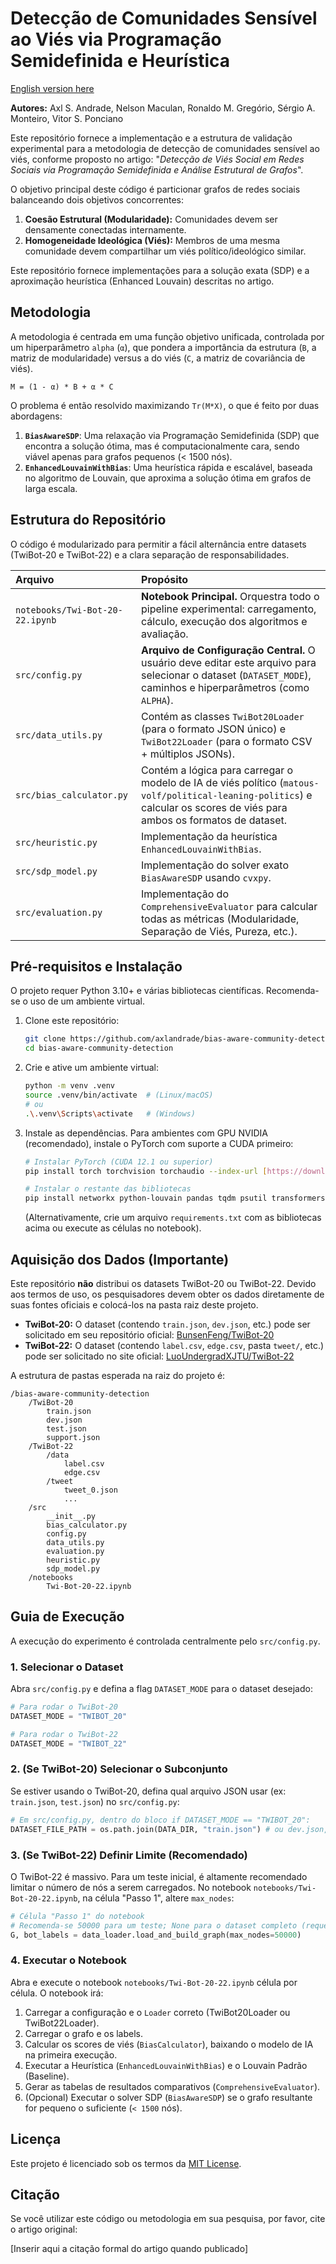 # Detecção de Comunidades Sensível ao Viés via Programação Semidefinida e Heurística

[English version here](README_en.md)

**Autores:** Axl S. Andrade, Nelson Maculan, Ronaldo M. Gregório, Sérgio A. Monteiro, Vitor S. Ponciano

Este repositório fornece a implementação e a estrutura de validação experimental para a metodologia de detecção de comunidades sensível ao viés, conforme proposto no artigo: "*Detecção de Viés Social em Redes Sociais via Programação Semidefinida e Análise Estrutural de Grafos*".

O objetivo principal deste código é particionar grafos de redes sociais balanceando dois objetivos concorrentes:
1.  **Coesão Estrutural (Modularidade):** Comunidades devem ser densamente conectadas internamente.
2.  **Homogeneidade Ideológica (Viés):** Membros de uma mesma comunidade devem compartilhar um viés político/ideológico similar.

Este repositório fornece implementações para a solução exata (SDP) e a aproximação heurística (Enhanced Louvain) descritas no artigo.

## Metodologia

A metodologia é centrada em uma função objetivo unificada, controlada por um hiperparâmetro `alpha` (`α`), que pondera a importância da estrutura (`B`, a matriz de modularidade) versus a do viés (`C`, a matriz de covariância de viés).

`M = (1 - α) * B + α * C`

O problema é então resolvido maximizando `Tr(M*X)`, o que é feito por duas abordagens:
1.  **`BiasAwareSDP`**: Uma relaxação via Programação Semidefinida (SDP) que encontra a solução ótima, mas é computacionalmente cara, sendo viável apenas para grafos pequenos (< 1500 nós).
2.  **`EnhancedLouvainWithBias`**: Uma heurística rápida e escalável, baseada no algoritmo de Louvain, que aproxima a solução ótima em grafos de larga escala.

## Estrutura do Repositório

O código é modularizado para permitir a fácil alternância entre datasets (TwiBot-20 e TwiBot-22) e a clara separação de responsabilidades.

| Arquivo                         | Propósito                                                                                                                                                                |
| :------------------------------ | :----------------------------------------------------------------------------------------------------------------------------------------------------------------------- |
| `notebooks/Twi-Bot-20-22.ipynb` | **Notebook Principal.** Orquestra todo o pipeline experimental: carregamento, cálculo, execução dos algoritmos e avaliação.                                              |
| `src/config.py`                 | **Arquivo de Configuração Central.** O usuário deve editar este arquivo para selecionar o dataset (`DATASET_MODE`), caminhos e hiperparâmetros (como `ALPHA`).           |
| `src/data_utils.py`             | Contém as classes `TwiBot20Loader` (para o formato JSON único) e `TwiBot22Loader` (para o formato CSV + múltiplos JSONs).                                                |
| `src/bias_calculator.py`        | Contém a lógica para carregar o modelo de IA de viés político (`matous-volf/political-leaning-politics`) e calcular os scores de viés para ambos os formatos de dataset. |
| `src/heuristic.py`              | Implementação da heurística `EnhancedLouvainWithBias`.                                                                                                                   |
| `src/sdp_model.py`              | Implementação do solver exato `BiasAwareSDP` usando `cvxpy`.                                                                                                             |
| `src/evaluation.py`             | Implementação do `ComprehensiveEvaluator` para calcular todas as métricas (Modularidade, Separação de Viés, Pureza, etc.).                                               |

## Pré-requisitos e Instalação

O projeto requer Python 3.10+ e várias bibliotecas científicas. Recomenda-se o uso de um ambiente virtual.

1.  Clone este repositório:
    ```bash
    git clone https://github.com/axlandrade/bias-aware-community-detection
    cd bias-aware-community-detection
    ```

2.  Crie e ative um ambiente virtual:
    ```bash
    python -m venv .venv
    source .venv/bin/activate  # (Linux/macOS)
    # ou
    .\.venv\Scripts\activate   # (Windows)
    ```

3.  Instale as dependências. Para ambientes com GPU NVIDIA (recomendado), instale o PyTorch com suporte a CUDA primeiro:
    ```bash
    # Instalar PyTorch (CUDA 12.1 ou superior)
    pip install torch torchvision torchaudio --index-url [https://download.pytorch.org/whl/cu121](https://download.pytorch.org/whl/cu121)
    
    # Instalar o restante das bibliotecas
    pip install networkx python-louvain pandas tqdm psutil transformers matplotlib seaborn tabulate cvxpy jupyter
    ```
    (Alternativamente, crie um arquivo `requirements.txt` com as bibliotecas acima ou execute as células no notebook).

## Aquisição dos Dados (Importante)

Este repositório **não** distribui os datasets TwiBot-20 ou TwiBot-22. Devido aos termos de uso, os pesquisadores devem obter os dados diretamente de suas fontes oficiais e colocá-los na pasta raiz deste projeto.

* **TwiBot-20:** O dataset (contendo `train.json`, `dev.json`, etc.) pode ser solicitado em seu repositório oficial: [BunsenFeng/TwiBot-20](https://github.com/GabrielHam/TwiBot-20)
* **TwiBot-22:** O dataset (contendo `label.csv`, `edge.csv`, pasta `tweet/`, etc.) pode ser solicitado no site oficial: [LuoUndergradXJTU/TwiBot-22](https://twibot22.github.io/)

A estrutura de pastas esperada na raiz do projeto é:
```
/bias-aware-community-detection
    /TwiBot-20
        train.json
        dev.json
        test.json
        support.json
    /TwiBot-22
        /data
            label.csv
            edge.csv
        /tweet
            tweet_0.json
            ...
    /src
    	__init__.py
    	bias_calculator.py
        config.py
        data_utils.py
        evaluation.py
        heuristic.py
        sdp_model.py
    /notebooks
        Twi-Bot-20-22.ipynb
```

## Guia de Execução

A execução do experimento é controlada centralmente pelo `src/config.py`.

### 1. Selecionar o Dataset

Abra `src/config.py` e defina a flag `DATASET_MODE` para o dataset desejado:

```python
# Para rodar o TwiBot-20
DATASET_MODE = "TWIBOT_20"

# Para rodar o TwiBot-22
DATASET_MODE = "TWIBOT_22"
```

### 2. (Se TwiBot-20) Selecionar o Subconjunto

Se estiver usando o TwiBot-20, defina qual arquivo JSON usar (ex: `train.json`, `test.json`) no `src/config.py`:

```python
# Em src/config.py, dentro do bloco if DATASET_MODE == "TWIBOT_20":
DATASET_FILE_PATH = os.path.join(DATA_DIR, "train.json") # ou dev.json, test.json, support.json
```

### 3. (Se TwiBot-22) Definir Limite (Recomendado)

O TwiBot-22 é massivo. Para um teste inicial, é altamente recomendado limitar o número de nós a serem carregados. No notebook `notebooks/Twi-Bot-20-22.ipynb`, na célula "Passo 1", altere `max_nodes`:

```python
# Célula "Passo 1" do notebook
# Recomenda-se 50000 para um teste; None para o dataset completo (requer >= 64GB RAM)
G, bot_labels = data_loader.load_and_build_graph(max_nodes=50000) 
```

### 4. Executar o Notebook

Abra e execute o notebook `notebooks/Twi-Bot-20-22.ipynb` célula por célula. O notebook irá:
1.  Carregar a configuração e o `Loader` correto (TwiBot20Loader ou TwiBot22Loader).
2.  Carregar o grafo e os labels.
3.  Calcular os scores de viés (`BiasCalculator`), baixando o modelo de IA na primeira execução.
4.  Executar a Heurística (`EnhancedLouvainWithBias`) e o Louvain Padrão (Baseline).
5.  Gerar as tabelas de resultados comparativos (`ComprehensiveEvaluator`).
6.  (Opcional) Executar o solver SDP (`BiasAwareSDP`) se o grafo resultante for pequeno o suficiente (`< 1500` nós).

## Licença

Este projeto é licenciado sob os termos da [MIT License](https://github.com/axlandrade/bias-aware-community-detection/blob/main/LICENSE).

## Citação

Se você utilizar este código ou metodologia em sua pesquisa, por favor, cite o artigo original:

[Inserir aqui a citação formal do artigo quando publicado]